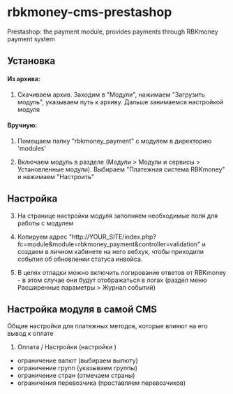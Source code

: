 # rbkmoney-cms-prestashop

Prestashop: the payment module, provides payments through RBKmoney payment system

## Установка


#### Из архива:

1. Скачиваем архив. Заходим в "Модули", нажимаем "Загрузить модуль", указываем путь к архиву. Дальше занимаемся настройкой модуля


#### Вручную:

1. Помещаем папку "rbkmoney_payment" с модулем в директорию 'modules'

2. Включаем модуль в разделе (Модули > Модули и сервисы > Установленные модули). Выбираем "Платежная система RBKmoney" и нажимаем "Настроить"


## Настройка

3. На странице настройки модуля заполняем необходимые поля для работы с модулем

4. Копируем адрес "http://YOUR_SITE/index.php?fc=module&module=rbkmoney_payment&controller=validation" и создаем в личном кабинете на него вебхук, чтобы приходили события об обновлении статуса инвойса.

5. В целях отладки можно включить логирование ответов от RBKmoney - в этом случае они будут отображаться в логах (раздел меню Расширенные параметры > Журнал событий)



## Настройка модуля в самой CMS

Общие настройки для платежных методов, которые влияют на его вывод к оплате

1. Оплата / Настройки (настройки )
 - ограничение валют (выбираем вылюту)
 - ограничение групп (указываем группы)
 - ограничение стран (отмечаем страны)
 - ограничения перевозчика (проставляем перевозчиков)
 